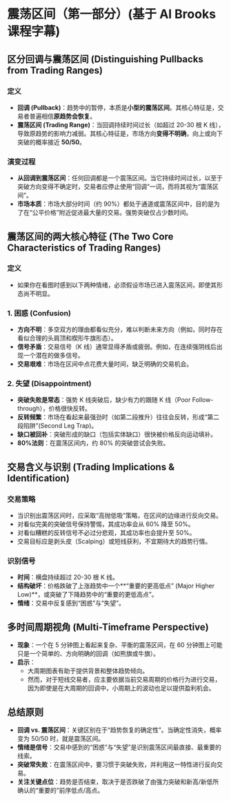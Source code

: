 # 震荡区间（第一部分）(基于 Al Brooks 课程字幕)

## 区分回调与震荡区间 (Distinguishing Pullbacks from Trading Ranges)

### 定义
-   **回调 (Pullback)**：趋势中的暂停，本质是**小型的震荡区间**。其核心特征是，交易者普遍相信**原趋势会恢复**。
-   **震荡区间 (Trading Range)**：当回调持续时间过长（如超过 20-30 根 K 线），导致原趋势的影响力减弱。其核心特征是，市场方向**变得不明确**，向上或向下突破的概率接近 **50/50**。

### 演变过程
-   **从回调到震荡区间**：任何回调都是一个震荡区间。当它持续时间过长，以至于突破方向变得不确定时，交易者应停止使用“回调”一词，而将其视为“震荡区间”。
-   **市场本质**：市场大部分时间（约 90%）都处于通道或震荡区间中，目的是为了在“公平价格”附近促进最大量的交易。强势突破仅占少数时间。

## 震荡区间的两大核心特征 (The Two Core Characteristics of Trading Ranges)

### 定义
-   如果你在看图时感到以下两种情绪，必须假设市场已进入震荡区间，即使其形态尚不明显。

### 1. 困惑 (Confusion)
-   **方向不明**：多空双方的理由都看似充分，难以判断未来方向（例如，同时存在看似合理的头肩顶和楔形牛旗形态）。
-   **信号矛盾**：交易信号（K 线）通常显得矛盾或疲弱。例如，在连续强阴线后出现一个潜在的做多信号。
-   **交易艰难**：市场在区间中点花费大量时间，缺乏明确的交易机会。

### 2. 失望 (Disappointment)
-   **突破失败是常态**：强势 K 线突破后，缺少有力的跟随 K 线（Poor Follow-through），价格很快反转。
-   **反转频繁**：市场在看起来最强劲时（如第二段推升）往往会反转，形成“第二段陷阱”(Second Leg Trap)。
-   **缺口被回补**：突破形成的缺口（包括实体缺口）很快被价格反向运动填补。
-   **80%法则**：在震荡区间内，约 80% 的突破尝试会失败。

## 交易含义与识别 (Trading Implications & Identification)

### 交易策略
-   当识别出震荡区间时，应采取“高抛低吸”策略，在区间的边缘进行反向交易。
-   对看似完美的突破信号保持警惕，其成功率会从 60% 降至 50%。
-   对看似糟糕的反转信号不必过分悲观，其成功率也会提升至 50%。
-   交易目标应是剥头皮（Scalping）或短线获利，不宜期待大的趋势行情。

### 识别信号
-   **时间**：横盘持续超过 20-30 根 K 线。
-   **结构破坏**：价格跌破了上涨趋势中一个**“重要的更高低点” (Major Higher Low)**，或突破了下降趋势中的“重要的更低高点”。
-   **情绪**：交易中反复感到“困惑”与“失望”。

## 多时间周期视角 (Multi-Timeframe Perspective)

-   **现象**：一个在 5 分钟图上看起来复杂、平衡的震荡区间，在 60 分钟图上可能只是一个简单的、方向明确的回调（如熊旗或牛旗）。
-   **启示**：
    -   大周期图表有助于提供背景和整体趋势倾向。
    -   然而，对于短线交易者，应主要依据当前交易周期的价格行为进行交易，因为即使是在大周期的回调中，小周期上的波动也足以提供盈利机会。

## 总结原则
-   **回调 vs. 震荡区间**：关键区别在于“趋势恢复的确定性”。当确定性消失，概率变为 50/50 时，就是震荡区间。
-   **情绪是信号**：交易中感到的“困惑”与“失望”是识别震荡区间最直接、最重要的线索。
-   **突破常失败**：在震荡区间中，要习惯于突破失败，并利用这一特性进行反向交易。
-   **关注关键点位**：趋势是否结束，取决于是否跌破了由强力突破和新高/新低所确认的“重要的”前序低点/高点。
